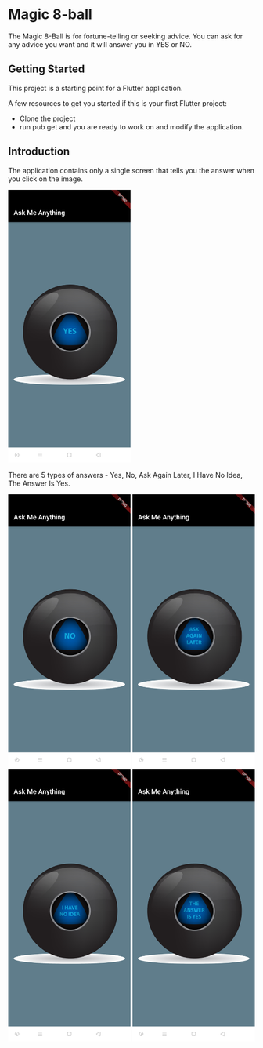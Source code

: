 # Magic 8-ball

The Magic 8-Ball is for fortune-telling or seeking advice.
You can ask for any advice you want and it will answer you in YES or NO.

## Getting Started
This project is a starting point for a Flutter application.

A few resources to get you started if this is your first Flutter project:

- Clone the project
- run pub get and you are ready to work on and modify the application.

## Introduction

The application contains only a single screen that tells you the answer when you click on the image.

<img src="/readme_images/1.jpg" width="250">

There are 5 types of answers - Yes, No, Ask Again Later, I Have No Idea, The Answer Is Yes.

<img src="/readme_images/2.jpg" width="250">   <img src="/readme_images/3.jpg" width="250">
<img src="/readme_images/4.jpg" width="250">   <img src="/readme_images/5.jpg" width="250">
